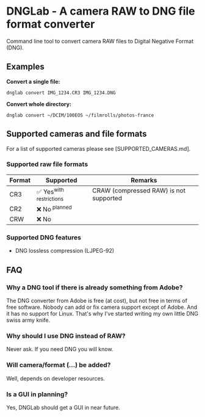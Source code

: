 # DNGLab - A camera RAW to DNG file format converter

Command line tool to convert camera RAW files to Digital Negative Format (DNG).

## Examples

**Convert a single file:**

    dnglab convert IMG_1234.CR3 IMG_1234.DNG

**Convert whole directory:**

    dnglab convert ~/DCIM/100EOS ~/filmrolls/photos-france


## Supported cameras and file formats

For a list of supported cameras please see [SUPPORTED_CAMERAS.md].

### Supported raw file formats

| Format | Supported                         | Remarks                                |
|--------|-----------------------------------|----------------------------------------|
| CR3    | ✅ Yes<sup>with restrictions</sup> | CRAW (compressed RAW) is not supported |
| CR2    | ❌ No<sup> planned</sup>           |                                        |
| CRW    | ❌ No                              |                                        |

### Supported DNG features

 * DNG lossless compression (LJPEG-92)

## FAQ

### Why a DNG tool if there is already something from Adobe?
The DNG converter from Adobe is free (at cost), but not free in terms of free software. Nobody can add or fix camera support except of Adobe. And it has no support for Linux. That's why I've started writing my own little DNG swiss army knife.

### Why should I use DNG instead of RAW?
Never ask. If you need DNG you will know.


### Will camera/format (...) be added?
Well, depends on developer resources.

### Is a GUI in planning?
Yes, DNGLab should get a GUI in near future.

